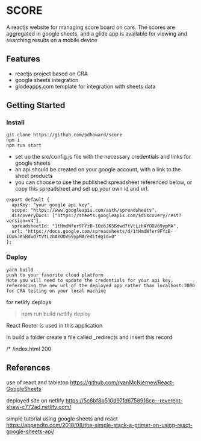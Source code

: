 # SCORE

A reactjs website for managing score board on cars. The scores are aggregated in google sheets, and a glide app is available for viewing and searching results on a mobile device

## Features

- reactjs project based on CRA
- google sheets integration
- glodeapps.com template for integration with sheets data

## Getting Started

### Install

```
git clone https://github.com/pdhoward/score
npm i
npm run start
```
- set up the src/config.js file with the necessary credentials and links for google sheets
- an api should be created on your google account, with a link to the sheet products
- you can choose to use the published spreadsheet referenced below, or copy this spreadsheet and set up your own id and url. 

```
export default {
  apiKey: "your google api key",  
  scope: "https://www.googleapis.com/auth/spreadsheets",
  discoveryDocs: ["https://sheets.googleapis.com/$discovery/rest?version=v4"],  
  spreadsheetId: "1tHmdWfer9FYzB-IOx6JK5Bdwd7tVtLzhAYOOV69ypMA",
  url: "https://docs.google.com/spreadsheets/d/1tHmdWfer9FYzB-IOx6JK5Bdwd7tVtLzhAYOOV69ypMA/edit#gid=0"
};
```

### Deploy

 ```
 yarn build
 push to your favorite cloud platform
 Note you will need to update the credentials for your api key, referencing the new url of the deployed app rather than localhost:3000 for CRA testing on your local machine
 ```
 for netlify deploys
 > npm run build
 > netlify deploy

 React Router is used in this application

 In build a folder create a file called _redirects and insert this record

 /*    /index.html  200

 ## References
 use of react and tabletop
 https://github.com/ryanMcNierney/React-GoogleSheets

 deployed site on netlify
 https://5c8bf8b510d97fd6758916ce--reverent-shaw-c772ad.netlify.com/

 simple tutorial using google sheets and react
 https://appendto.com/2018/08/the-simple-stack-a-primer-on-using-react-google-sheets-api/




